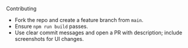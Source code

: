 Contributing

- Fork the repo and create a feature branch from `main`.
- Ensure `npm run build` passes.
- Use clear commit messages and open a PR with description; include screenshots for UI changes.
